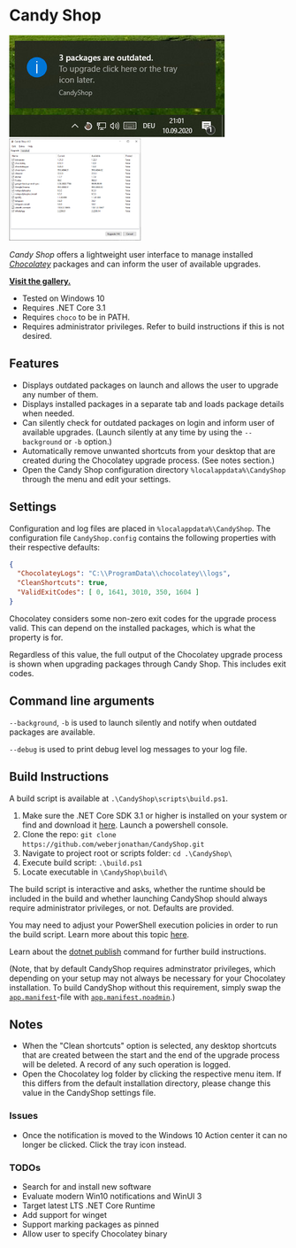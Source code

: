 # Candy Shop
![CandyShop Example](/docs/example.jpg)
<img src="/docs/upgrade.jpg" alt="upgrade view" height="184px"/>

_Candy Shop_ offers a lightweight user interface to manage installed _[Chocolatey](https://chocolatey.org/)_ packages and can inform the user of available upgrades.

__[Visit the gallery.](/docs/gallery.md)__

* Tested on Windows 10
* Requires .NET Core 3.1
* Requires `choco` to be in PATH.
* Requires administrator privileges. Refer to build instructions if this is not desired.

## Features
* Displays outdated packages on launch and allows the user to upgrade any number of them.
* Displays installed packages in a separate tab and loads package details when needed.
* Can silently check for outdated packages on login and inform user of available upgrades. (Launch silently at any time by using the `--background` or `-b` option.)
* Automatically remove unwanted shortcuts from your desktop that are created during the Chocolatey upgrade process. (See notes section.)
* Open the Candy Shop configuration directory `%localappdata%\CandyShop` through the menu and edit your settings.

## Settings
Configuration and log files are placed in `%localappdata%\CandyShop`. The configuration file `CandyShop.config` contains the following properties with their respective defaults:
```json
{
  "ChocolateyLogs": "C:\\ProgramData\\chocolatey\\logs",
  "CleanShortcuts": true,
  "ValidExitCodes": [ 0, 1641, 3010, 350, 1604 ]
}
```

Chocolatey considers some non-zero exit codes for the upgrade process valid. This can depend on the installed packages, which is what the property is for.

Regardless of this value, the full output of the Chocolatey upgrade process is shown when upgrading packages through Candy Shop. This includes exit codes.

## Command line arguments
`--background`, `-b` is used to launch silently and notify when outdated packages are available.

`--debug` is used to print debug level log messages to your log file.

## Build Instructions
A build script is available at `.\CandyShop\scripts\build.ps1`.

1. Make sure the .NET Core SDK 3.1 or higher is installed on your system or find and download it [here](https://dotnet.microsoft.com/download/dotnet/3.1). Launch a powershell console.
1. Clone the repo: `git clone https://github.com/weberjonathan/CandyShop.git`
2. Navigate to project root or scripts folder: `cd .\CandyShop\`
3. Execute build script: `.\build.ps1`
4. Locate executable in `\CandyShop\build\`

The build script is interactive and asks, whether the runtime should be included in the build and whether launching CandyShop should always require administrator privileges, or not. Defaults are provided.

You may need to adjust your PowerShell execution policies in order to run the build script. Learn more about this topic [here](https://docs.microsoft.com/en-us/powershell/module/microsoft.powershell.core/about/about_execution_policies?view=powershell-7.2).

Learn about the [dotnet publish](https://docs.microsoft.com/en-us/dotnet/core/tools/dotnet-publish) command for further build instructions.

(Note, that by default CandyShop requires adminstrator privileges, which depending on your setup may not always be necessary for your Chocolatey installation. To build CandyShop without this requirement, simply swap the [`app.manifest`](CandyShop/app.manifest)-file with [`app.manifest.noadmin`](CandyShop/app.manifest.admin).)

## Notes
* When the "Clean shortcuts" option is selected, any desktop shortcuts that are created between the start and the end of the upgrade process will be deleted. A record of any such operation is logged.
* Open the Chocolatey log folder by clicking the respective menu item. If this differs from the default installation directory, please change this value in the CandyShop settings file.

### Issues
* Once the notification is moved to the Windows 10 Action center it can no longer be clicked. Click the tray icon instead.

### TODOs
* Search for and install new software
* Evaluate modern Win10 notifications and WinUI 3
* Target latest LTS .NET Core Runtime
* Add support for winget
* Support marking packages as pinned
* Allow user to specify Chocolatey binary